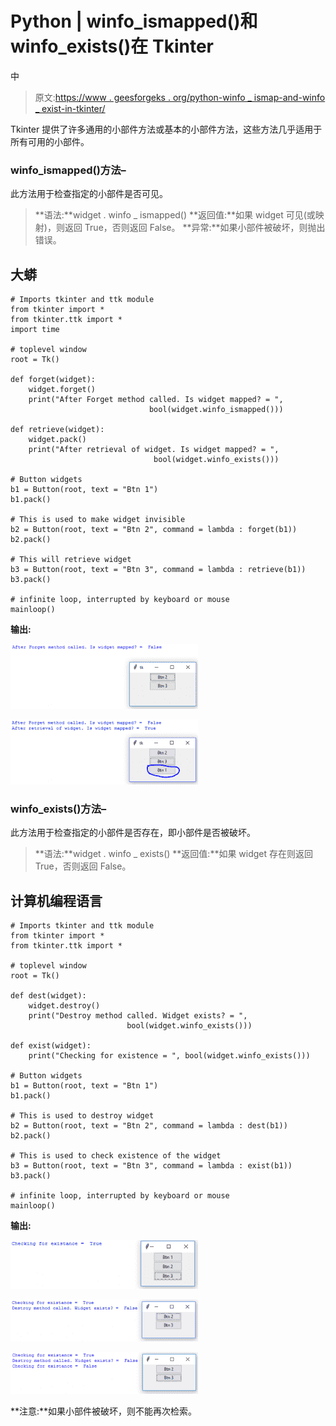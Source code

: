 # Python | winfo_ismapped()和 winfo_exists()在 Tkinter

中

> 原文:[https://www . geesforgeks . org/python-winfo _ ismap-and-winfo _ exist-in-tkinter/](https://www.geeksforgeeks.org/python-winfo_ismapped-and-winfo_exist-in-tkinter/)

Tkinter 提供了许多通用的小部件方法或基本的小部件方法，这些方法几乎适用于所有可用的小部件。

### winfo_ismapped()方法–

此方法用于检查指定的小部件是否可见。

> **语法:**widget . winfo _ ismapped()
> **返回值:**如果 widget 可见(或映射)，则返回 True，否则返回 False。
> **异常:**如果小部件被破坏，则抛出错误。

## 大蟒

```
# Imports tkinter and ttk module
from tkinter import * 
from tkinter.ttk import * 
import time

# toplevel window
root = Tk()

def forget(widget):
    widget.forget()
    print("After Forget method called. Is widget mapped? = ",
                               bool(widget.winfo_ismapped()))

def retrieve(widget):
    widget.pack()
    print("After retrieval of widget. Is widget mapped? = ",
                                bool(widget.winfo_exists()))

# Button widgets
b1 = Button(root, text = "Btn 1")
b1.pack()

# This is used to make widget invisible
b2 = Button(root, text = "Btn 2", command = lambda : forget(b1))
b2.pack()

# This will retrieve widget
b3 = Button(root, text = "Btn 3", command = lambda : retrieve(b1))
b3.pack()

# infinite loop, interrupted by keyboard or mouse
mainloop()
```

**输出:**

![winfo_ismapped() in Tkinter 1](img/8f78761f87b729cca10cb00d39163432.png)

![winfo_ismapped() in Tkinter 2](img/85a437cd14c161dd61a6b984f0b29f29.png)

### winfo_exists()方法–

此方法用于检查指定的小部件是否存在，即小部件是否被破坏。

> **语法:**widget . winfo _ exists()
> **返回值:**如果 widget 存在则返回 True，否则返回 False。

## 计算机编程语言

```
# Imports tkinter and ttk module
from tkinter import * 
from tkinter.ttk import *

# toplevel window
root = Tk()

def dest(widget):
    widget.destroy()
    print("Destroy method called. Widget exists? = ",
                          bool(widget.winfo_exists()))

def exist(widget):
    print("Checking for existence = ", bool(widget.winfo_exists()))

# Button widgets
b1 = Button(root, text = "Btn 1")
b1.pack()

# This is used to destroy widget
b2 = Button(root, text = "Btn 2", command = lambda : dest(b1))
b2.pack()

# This is used to check existence of the widget
b3 = Button(root, text = "Btn 3", command = lambda : exist(b1))
b3.pack()

# infinite loop, interrupted by keyboard or mouse
mainloop()
```

**输出:**

![winfo_ismapped() method in tkinter 1](img/ee27f5eb3e16f3dffa12d7d973e2b271.png)

![winfo_ismapped() method in tkinter 2](img/0ac603a27012ddd63513d92072e24a04.png)

![winfo_ismapped() method in tkinter](img/667e9f2df86f03eaf363dcfa8267d33c.png)

**注意:**如果小部件被破坏，则不能再次检索。